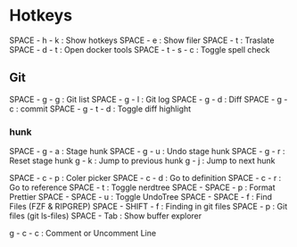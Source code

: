 # Hotkeys

SPACE - h - k                 : Show hotkeys
SPACE - e                     : Show filer
SPACE - t                     : Traslate
SPACE - d - t                 : Open docker tools
SPACE - t - s - c             : Toggle spell check
## Git
SPACE - g - g                 : Git list
SPACE - g - l                 : Git log
SPACE - g - d                 : Diff
SPACE - g - c                 : commit
SPACE - g - t - d             : Toggle diff highlight
### hunk
SPACE - g - a                 : Stage hunk
SPACE - g - u                 : Undo stage hunk
SPACE - g - r                 : Reset stage hunk
g - k                         : Jump to previous hunk
g - j                         : Jump to next hunk

SPACE - c - p                 : Coler picker
SPACE - c - d                 : Go to definition
SPACE - c - r                 : Go to reference
SPACE - t                     : Toggle nerdtree
SPACE - SPACE - p             : Format Prettier
SPACE - SPACE - u             : Toggle UndoTree
SPACE - SPACE - f             : Find Files (FZF & RIPGREP)
SPACE - SHIFT - f             : Finding in git files
SPACE - p                     : Git files (git ls-files)
SPACE - Tab                   : Show buffer explorer

g - c - c                     : Comment or Uncomment Line
